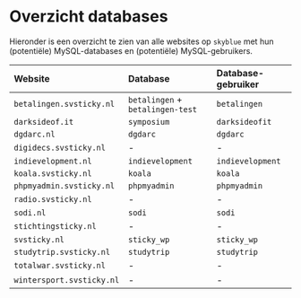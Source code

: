 # Overzicht databases

Hieronder is een overzicht te zien van alle websites op `skyblue` met  hun (potentiële) MySQL-databases en (potentiële) MySQL-gebruikers.

| Website                   | Database                          | Database-gebruiker    |
| :------------------------ | :-------------------------------- | :-------------------- |
| `betalingen.svsticky.nl`  | `betalingen` + `betalingen-test`  | `betalingen`          |
| `darksideof.it`           | `symposium`                       | `darksideofit`        |
| `dgdarc.nl`               | `dgdarc`                          | `dgdarc`              |
| `digidecs.svsticky.nl`    | *-*                               | *-*                   |
| `indievelopment.nl`       | `indievelopment`                  | `indievelopment`      |
| `koala.svsticky.nl`       | `koala`                           | `koala`               |
| `phpmyadmin.svsticky.nl`  | `phpmyadmin`                      | `phpmyadmin`          |
| `radio.svsticky.nl`       | *-*                               | *-*                   |
| `sodi.nl`                 | `sodi`                            | `sodi`                |
| `stichtingsticky.nl`      | *-*                               | *-*                   |
| `svsticky.nl`             | `sticky_wp`                       | `sticky_wp`           |
| `studytrip.svsticky.nl`   | `studytrip`                       | `studytrip`           |
| `totalwar.svsticky.nl`    | *-*                               | *-*                   |
| `wintersport.svsticky.nl` | *-*                               | *-*                   |
